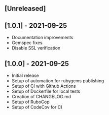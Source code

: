 ## [Unreleased]

## [1.0.1] - 2021-09-25

- Documentation improvements
- Gemspec fixes
- Disable SSL verification

## [1.0.0] - 2021-09-25

- Initial release
- Setup of automation for rubygems publishing
- Setup of CI with Github Actions
- Setup of Dockerfile for local tests
- Creation of CHANGELOG.md
- Setup of RuboCop
- Setup of CodeCov for CI
